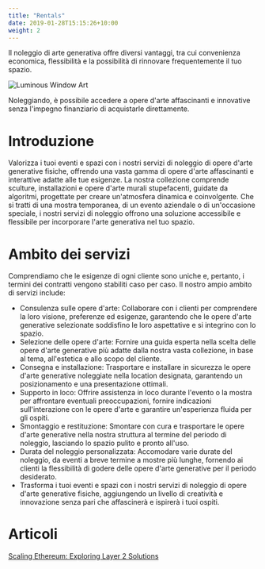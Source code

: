 ```yaml
---
title: "Rentals"
date: 2019-01-28T15:15:26+10:00
weight: 2
---
```


Il noleggio di arte generativa offre diversi vantaggi, tra cui convenienza economica, flessibilità e la possibilità di rinnovare frequentemente il tuo spazio.

![Luminous Window Art](/images/illustrations/lumi-window.png)

Noleggiando, è possibile accedere a opere d'arte affascinanti e innovative senza l'impegno finanziario di acquistarle direttamente.


# Introduzione

Valorizza i tuoi eventi e spazi con i nostri servizi di noleggio di opere d'arte generative fisiche, offrendo una vasta gamma di opere d'arte affascinanti e interattive adatte alle tue esigenze. La nostra collezione comprende sculture, installazioni e opere d'arte murali stupefacenti, guidate da algoritmi, progettate per creare un'atmosfera dinamica e coinvolgente. Che si tratti di una mostra temporanea, di un evento aziendale o di un'occasione speciale, i nostri servizi di noleggio offrono una soluzione accessibile e flessibile per incorporare l'arte generativa nel tuo spazio.

# Ambito dei servizi

Comprendiamo che le esigenze di ogni cliente sono uniche e, pertanto, i termini dei contratti vengono stabiliti caso per caso. Il nostro ampio ambito di servizi include:

- Consulenza sulle opere d'arte: Collaborare con i clienti per comprendere la loro visione, preferenze ed esigenze, garantendo che le opere d'arte generative selezionate soddisfino le loro aspettative e si integrino con lo spazio.
- Selezione delle opere d'arte: Fornire una guida esperta nella scelta delle opere d'arte generative più adatte dalla nostra vasta collezione, in base al tema, all'estetica e allo scopo del cliente.
- Consegna e installazione: Trasportare e installare in sicurezza le opere d'arte generative noleggiate nella location designata, garantendo un posizionamento e una presentazione ottimali.
- Supporto in loco: Offrire assistenza in loco durante l'evento o la mostra per affrontare eventuali preoccupazioni, fornire indicazioni sull'interazione con le opere d'arte e garantire un'esperienza fluida per gli ospiti.
- Smontaggio e restituzione: Smontare con cura e trasportare le opere d'arte generative nella nostra struttura al termine del periodo di noleggio, lasciando lo spazio pulito e pronto all'uso.
- Durata del noleggio personalizzata: Accomodare varie durate del noleggio, da eventi a breve termine a mostre più lunghe, fornendo ai clienti la flessibilità di godere delle opere d'arte generative per il periodo desiderato.
- Trasforma i tuoi eventi e spazi con i nostri servizi di noleggio di opere d'arte generative fisiche, aggiungendo un livello di creatività e innovazione senza pari che affascinerà e ispirerà i tuoi ospiti.

# Articoli

[Scaling Ethereum: Exploring Layer 2 Solutions](https://medium.com/coinmonks/scaling-ethereum-exploring-layer-2-solutions-1fd26943f55e)
